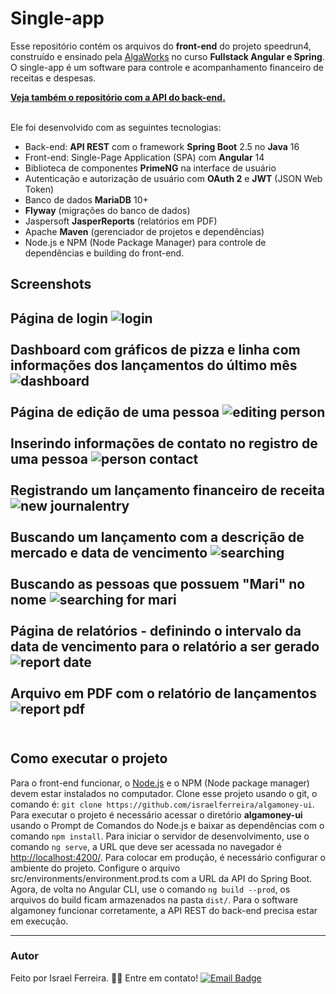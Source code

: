 # Single-app
Esse repositório contém os arquivos do **front-end** do projeto speedrun4, construído e ensinado pela [AlgaWorks](https://www.algaworks.com/) no curso **Fullstack Angular e Spring**.<br>O single-app é um software para controle e acompanhamento financeiro de receitas e despesas.<br>

[**Veja também o repositório com a API do back-end.**](https://github.com/speedrun4/single-app-api)

<br>Ele foi desenvolvido com as seguintes tecnologias:

 - Back-end: **API REST** com o framework **Spring Boot** 2.5 no **Java** 16
 - Front-end: Single-Page Application (SPA) com **Angular** 14
 - Biblioteca de componentes **PrimeNG** na interface de usuário
 - Autenticação e autorização de usuário com **OAuth 2** e **JWT** (JSON Web Token)
 - Banco de dados **MariaDB** 10+
 - **Flyway** (migrações do banco de dados)
 - Jaspersoft **JasperReports** (relatórios em PDF)
 - Apache **Maven** (gerenciador de projetos e dependências)
 - Node.js e NPM (Node Package Manager) para controle de dependências e building do front-end.
 
 ## Screenshots
**Página de login**
![login](https://user-images.githubusercontent.com/37079133/89472087-00467c00-d756-11ea-9120-b064a0d19c3e.PNG)<br><br>**Dashboard com gráficos de pizza e linha com informações dos lançamentos do último mês**
![dashboard](https://user-images.githubusercontent.com/37079133/89472083-ffade580-d755-11ea-9c06-b71dfe2e6914.png)<br><br>**Página de edição de uma pessoa**
![editing person](https://user-images.githubusercontent.com/37079133/89472091-02103f80-d756-11ea-82c9-c0c28306803d.PNG)<br><br>**Inserindo informações de contato no registro de uma pessoa**
![person contact](https://user-images.githubusercontent.com/37079133/89472088-00df1280-d756-11ea-9db9-c02444c8cadd.PNG)<br><br>**Registrando um lançamento financeiro de receita**
![new journalentry](https://user-images.githubusercontent.com/37079133/89472089-0177a900-d756-11ea-911c-d993dad207db.PNG)<br><br>**Buscando um lançamento com a descrição de mercado e data de vencimento**
![searching](https://user-images.githubusercontent.com/37079133/89472097-03da0300-d756-11ea-8730-01430da920cc.png)<br><br>**Buscando as pessoas que possuem "Mari" no nome**
![searching for mari](https://user-images.githubusercontent.com/37079133/89472099-04729980-d756-11ea-82a4-c950aea117b4.png)<br><br>**Página de relatórios - definindo o intervalo da data de vencimento para o relatório a ser gerado**
![report date](https://user-images.githubusercontent.com/37079133/89472093-02a8d600-d756-11ea-8a7d-9c9c6850b9b2.PNG)<br><br>**Arquivo em PDF com o relatório de lançamentos**
![report pdf](https://user-images.githubusercontent.com/37079133/89472094-03416c80-d756-11ea-85b0-02f37c35208b.PNG)<br><br>
---
## Como executar o projeto

Para o front-end funcionar, o [Node.js](https://nodejs.org) e o NPM (Node package manager) devem estar instalados no computador.
Clone esse projeto usando o git, o comando é: `git clone https://github.com/israelferreira/algamoney-ui`.
Para executar o projeto é necessário acessar o diretório **algamoney-ui** usando o Prompt de Comandos do Node.js e baixar as dependências com o comando `npm install`.
Para iniciar o servidor de desenvolvimento, use o comando `ng serve`, a URL que deve ser acessada no navegador é [http://localhost:4200/](http://localhost:4200/).
Para colocar em produção, é necessário configurar o ambiente do projeto. Configure o arquivo src/environments/environment.prod.ts com a URL da API do Spring Boot.
Agora, de volta no Angular CLI, use o comando `ng build --prod`,  os arquivos do build ficam armazenados na pasta `dist/`.
Para o software algamoney funcionar corretamente, a API REST do back-end precisa estar em execução.

---
### Autor

Feito por Israel Ferreira. 👋🏽 Entre em contato!
[![Email Badge](https://img.shields.io/badge/-israelferreira5@outlook.com-c14438?style=for-the-badge&color=blue&link=mailto:israelferreira5@outlook.com)](mailto:israelferreira5@outlook.com)

